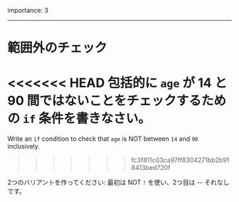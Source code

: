 importance: 3

---

# 範囲外のチェック

<<<<<<< HEAD
包括的に `age` が 14 と 90 間ではないことをチェックするための `if` 条件を書きなさい。
=======
Write an `if` condition to check that `age` is NOT between `14` and `90` inclusively.
>>>>>>> fc3f811c03ca97ff8304271bb2b918413bed720f

2つのバリアントを作ってください: 最初は NOT `!` を使い、2つ目は -- それなしです。
